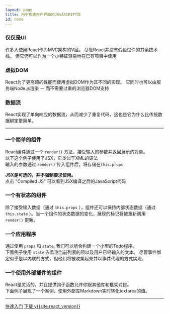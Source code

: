 ```yaml
---
layout: page
title: 用于构建用户界面的JAVASCRIPT库
id: home
---
```


<section class="light home-section">
  <div class="marketing-row">
    <div class="marketing-col">
      <h3>仅仅是UI</h3>
      <p>
        许多人使用React作为MVC架构的V层。
        尽管React并没有假设过你的其余技术栈，
        但它仍可以作为一个小特征轻易地在已有项目中使用
      </p>
    </div>
    <div class="marketing-col">
      <h3>虚拟DOM</h3>
      <p>
        React为了更高超的性能而使用虚拟DOM作为其不同的实现。
        它同时也可以由服务端Node.js渲染 － 而不需要过重的浏览器DOM支持
      </p>
    </div>
    <div class="marketing-col">
      <h3>数据流</h3>
      <p>
        React实现了单向响应的数据流，从而减少了重复代码，这也是它为什么比传统数据绑定更简单。
      </p>
    </div>
  </div>
</section>
<hr class="home-divider" />
<section class="home-section">
  <div id="examples">
    <div class="example">
      <h3>一个简单的组件</h3>
      <p>
        React组件通过一个 <code>render()</code> 方法，接受输入的参数并返回展示的对象。 <br/>
        以下这个例子使用了JSX，它类似于XML的语法<br/>
        输入的参数通过 <code>render()</code> 传入组件后，将存储在<code>this.props</code>
      </p>
      <p>
        <strong>JSX是可选的，并不强制要求使用。</strong><br/>
        点击 &quot;Compiled JS&quot; 可以看到JSX编译之后的JavaScript代码
      </p>
      <div id="helloExample"></div>
    </div>
    <div class="example">
      <h3>一个有状态的组件</h3>
      <p>
        除了接受输入数据（通过 <code>this.props</code> ），组件还可以保持内部状态数据（通过 <code>this.state</code> ）。当一个组件的状态数据的变化，展现的标记将被重新调用 <code>render()</code> 更新。
      </p>
      <div id="timerExample"></div>
    </div>
    <div class="example">
       <h3>一个应用程序</h3>
       <p>
          通过使用 <code>props</code> 和 <code>state</code>, 我们可以组合构建一个小型的Todo程序。<br/>
          下面例子使用 <code>state</code> 去监测当前列表的项以及用户已经输入的文本。
          尽管事件绑定似乎是以内联的方式，但他们将被收集起来并以事件代理的方式实现。
        </p>
        <div id="todoExample"></div>
    </div>
    <div class="example">
      <h3>一个使用外部插件的组件</h3>
      <p>
        React是灵活的，并且提供钩子函数允许你跟其他库和框架对接。<br/>
        下面例子展现了一个案例，使用外部库Markdown实时转化textarea的值。
      </p>
      <div id="markdownExample"></div>
    </div>
  </div>
  <script type="text/javascript" src="js/examples/hello.js"></script>
  <script type="text/javascript" src="js/examples/timer.js"></script>
  <script type="text/javascript" src="js/examples/todo.js"></script>
  <script type="text/javascript" src="js/examples/markdown.js"></script>
</section>
<hr class="home-divider" />
<section class="home-bottom-section">
  <div class="buttons-unit">
    <a href="docs/getting-started.html" class="button">快速入门</a>
    <a href="downloads.html" class="button">下载 v{{site.react_version}}</a>
  </div>
</section>
